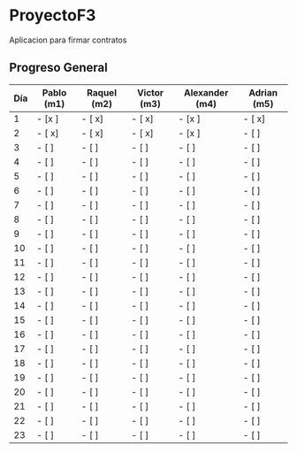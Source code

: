 # ProyectoF3
Aplicacion para firmar contratos

## Progreso General

| Día | Pablo (m1) | Raquel (m2) | Victor (m3) | Alexander (m4) | Adrian (m5) |
|-----|-----------|------------|------------|----------------|-------------|
| 1   | - [x ]     | - [ x]      | - [ x]      | - [x ]          | - [ x]       |
| 2   | - [ x]     | - [ x]      | - [ x]      | - [x ]          | - [ ]       |
| 3   | - [ ]     | - [ ]      | - [ ]      | - [ ]          | - [ ]       |
| 4   | - [ ]     | - [ ]      | - [ ]      | - [ ]          | - [ ]       |
| 5   | - [ ]     | - [ ]      | - [ ]      | - [ ]          | - [ ]       |
| 6   | - [ ]     | - [ ]      | - [ ]      | - [ ]          | - [ ]       |
| 7   | - [ ]     | - [ ]      | - [ ]      | - [ ]          | - [ ]       |
| 8   | - [ ]     | - [ ]      | - [ ]      | - [ ]          | - [ ]       |
| 9   | - [ ]     | - [ ]      | - [ ]      | - [ ]          | - [ ]       |
| 10  | - [ ]     | - [ ]      | - [ ]      | - [ ]          | - [ ]       |
| 11  | - [ ]     | - [ ]      | - [ ]      | - [ ]          | - [ ]       |
| 12  | - [ ]     | - [ ]      | - [ ]      | - [ ]          | - [ ]       |
| 13  | - [ ]     | - [ ]      | - [ ]      | - [ ]          | - [ ]       |
| 14  | - [ ]     | - [ ]      | - [ ]      | - [ ]          | - [ ]       |
| 15  | - [ ]     | - [ ]      | - [ ]      | - [ ]          | - [ ]       |
| 16  | - [ ]     | - [ ]      | - [ ]      | - [ ]          | - [ ]       |
| 17  | - [ ]     | - [ ]      | - [ ]      | - [ ]          | - [ ]       |
| 18  | - [ ]     | - [ ]      | - [ ]      | - [ ]          | - [ ]       |
| 19  | - [ ]     | - [ ]      | - [ ]      | - [ ]          | - [ ]       |
| 20  | - [ ]     | - [ ]      | - [ ]      | - [ ]          | - [ ]       |
| 21  | - [ ]     | - [ ]      | - [ ]      | - [ ]          | - [ ]       |
| 22  | - [ ]     | - [ ]      | - [ ]      | - [ ]          | - [ ]       |
| 23  | - [ ]     | - [ ]      | - [ ]      | - [ ]          | - [ ]       |
